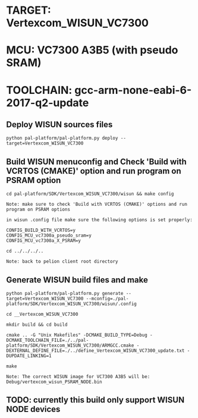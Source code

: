 # TARGET: Vertexcom_WISUN_VC7300

# MCU: VC7300 A3B5 (with pseudo SRAM)

# TOOLCHAIN: gcc-arm-none-eabi-6-2017-q2-update

## Deploy WISUN sources files
```
python pal-platform/pal-platform.py deploy --target=Vertexcom_WISUN_VC7300
```

## Build WISUN menuconfig and Check 'Build with VCRTOS (CMAKE)' option and run program on PSRAM option
```
cd pal-platform/SDK/Vertexcom_WISUN_VC7300/wisun && make config

Note: make sure to check 'Build with VCRTOS (CMAKE)' options and run program on PSRAM options

in wisun .config file make sure the following options is set properly:

CONFIG_BUILD_WITH_VCRTOS=y
CONFIG_MCU_vc7300a_pseudo_sram=y
CONFIG_MCU_vc7300a_X_PSRAM=y

cd ../../../..

Note: back to pelion client root directory
```

## Generate WISUN build files and make
```
python pal-platform/pal-platform.py generate --target=Vertexcom_WISUN_VC7300 --mconfig=./pal-platform/SDK/Vertexcom_WISUN_VC7300/wisun/.config

cd __Vertexcom_WISUN_VC7300

mkdir build && cd build

cmake .. -G "Unix Makefiles" -DCMAKE_BUILD_TYPE=Debug -DCMAKE_TOOLCHAIN_FILE=./../pal-platform/SDK/Vertexcom_WISUN_VC7300/ARMGCC.cmake -DEXTERNAL_DEFINE_FILE=./../define_Vertexcom_WISUN_VC7300_update.txt -DUPDATE_LINKING=1

make

Note: The correct WISUN image for VC7300 A3B5 will be: Debug/vertexcom_wisun_PSRAM_NODE.bin
```

## TODO: currently this build only support WISUN NODE devices
